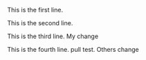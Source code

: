 This is the first line.

This is the second line.

This is the third line. My change

This is the fourth line. pull test. Others change
